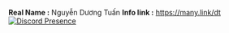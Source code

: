 **Real Name :** Nguyễn Dương Tuấn
**Info link :** https://many.link/dt
[![Discord Presence](https://lanyard-profile-readme-nyria.vercel.app/api/542602170080428063)](https://discord.com/users/542602170080428063)
